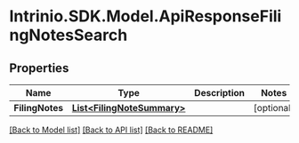 # Intrinio.SDK.Model.ApiResponseFilingNotesSearch
## Properties

Name | Type | Description | Notes
------------ | ------------- | ------------- | -------------
**FilingNotes** | [**List&lt;FilingNoteSummary&gt;**](FilingNoteSummary.md) |  | [optional] 

[[Back to Model list]](../README.md#documentation-for-models) [[Back to API list]](../README.md#documentation-for-api-endpoints) [[Back to README]](../README.md)

